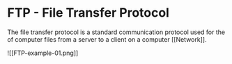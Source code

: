 # FTP - File Transfer Protocol

The file transfer protocol is a standard communication protocol used for the of computer files from a server to a client on a computer [[Network]].

![[FTP-example-01.png]]
